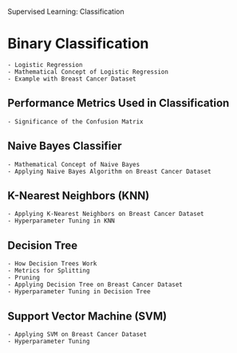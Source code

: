 Supervised Learning: Classification

# Binary Classification
    - Logistic Regression
    - Mathematical Concept of Logistic Regression
    - Example with Breast Cancer Dataset
  ## Performance Metrics Used in Classification
    - Significance of the Confusion Matrix
  ## Naive Bayes Classifier
    - Mathematical Concept of Naive Bayes
    - Applying Naive Bayes Algorithm on Breast Cancer Dataset
## K-Nearest Neighbors (KNN)
    - Applying K-Nearest Neighbors on Breast Cancer Dataset
    - Hyperparameter Tuning in KNN
## Decision Tree
    - How Decision Trees Work
    - Metrics for Splitting
    - Pruning
    - Applying Decision Tree on Breast Cancer Dataset
    - Hyperparameter Tuning in Decision Tree
## Support Vector Machine (SVM)
    - Applying SVM on Breast Cancer Dataset
    - Hyperparameter Tuning
